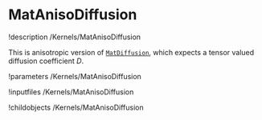 # MatAnisoDiffusion
!description /Kernels/MatAnisoDiffusion

This is anisotropic version of [`MatDiffusion`](/MatDiffusion.md), which expects a tensor valued diffusion
coefficient $D$.

!parameters /Kernels/MatAnisoDiffusion

!inputfiles /Kernels/MatAnisoDiffusion

!childobjects /Kernels/MatAnisoDiffusion
